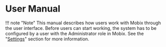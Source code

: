 # User Manual

!!! note "Note"
    This manual describes how users work with Mobix through the user interface. Before users can start working, the system has to be configured by a user with the Administrator role in Mobix. See the "[Settings](../ag/nastrojki.md)" section for more information.